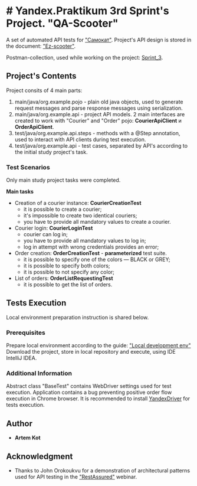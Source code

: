 # # Yandex.Praktikum 3rd Sprint's Project. "QA-Scooter"

A set of automated API tests for ["Самокат"](https://qa-scooter.praktikum-services.ru/).
Project's API design is stored in the document: ["Ez-scooter"](https://qa-scooter.praktikum-services.ru/docs/). 

Postman-collection, used while working on the project: [Sprint_3](https://www.getpostman.com/collections/90c27015076e8ed5d4ed).

## Project's Contents

Project consits of 4 main parts:
1. main/java/org.example.pojo - plain old java objects, used to generate request messages and parse response messages using serialization.
2. main/java/org.example.api - project API models. 2 main interfaces are created to work with "Courier" and "Order" pojo: **CourierApiClient** и **OrderApiClient**.
3. test/java/org.example.api.steps - methods with a @Step annotation, used to interact with API clients during test execution. 
4. test/java/org.example.api - test cases, separated by API's according to the initial study project's task.

### Test Scenarios

Only main study project tasks were completed.

**Main tasks**
* Creation of a courier instance: **CourierCreationTest**
  * it is possible to create a courier;
  * it's impossible to create two identical couriers;
  * you have to provide all mandatory values to create a courier.
* Courier login: **CourierLoginTest**
  * courier can log in;
  * you have to provide all mandatory values to log in;
  * log in attempt with wrong credentials provides an error;
* Order creation: **OrderCreationTest** - **parameterized** test suite.
  * it is possible to specify one of the colors — BLACK or GREY;
  * it is possible to specify both colors;
  * it is possible to not specify any color;
* List of orders: **OrderListRequestingTest**
  * it is possible to get the list of orders.

## Tests Execution

Local environment preparation instruction is shared below.

### Prerequisites

Prepare local environment according to the guide: ["Local development env"](https://practicum.yandex.ru/learn/qa-automation-engineer-java/courses/e2bf18c2-97c5-43f8-af20-80c52142e6f2/sprints/16356/topics/a1b6de5a-dd0d-418b-97ea-02258aa40b07/lessons/054c3a94-f4ee-46a4-8a5b-b5d373b9ada3/)
Download the project, store in local repository and execute, using IDE IntelliJ IDEA.

### Additional Information

Abstract class "BaseTest" contains WebDriver settings used for test execution.
Application contains a bug preventing positive order flow execution in Chrome browser. It is recommended to install [YandexDriver](https://github.com/yandex/YandexDriver) for tests execution.

## Author

* **Artem Kot**

## Acknowledgment

* Thanks to John Orokoukvu for a demonstration of architectural patterns used for API testing in the ["RestAssured"](https://disk.yandex.ru/d/OA86DvMnJqwYDw/GMT20220625-160149_Recording_1920x1080.mp4) webinar. 